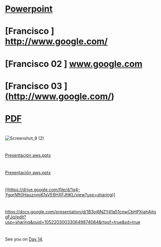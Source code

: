 

# [Powerpoint ]( https://misdiasdedevops.github.io/AWS-001/Days/AWS.html)


# [Francisco ] <a href="http://www.google.com/" target="_blank">http://www.google.com/</a>
#

# [Francisco 02 ] <a href="www.google.com" onclick="return ! window.open(this.href);">www.google.com</a>


# [Francisco 03 ] <a href="https://docs.google.com/presentation/d/e/2PACX-1vTy6CNULzBg0B4dJilB96jC_St2D4ZCbfedv6FS1HbRFzvUeUrkKmB3ap5IaHknnw/pub?start=true&loop=true&delayms=2000 " target="_blank">(http://www.google.com/</a>)
#

  
 # [PDF  ]( https://github.com/MisDiasdeDevOps/AWS-001/files/8758572/Desafio.I.-.Semana.II.-.Fase.I.-.Windows.-.Analisis.de.Procesos.en.Memoria.Virtual.con.VMMAP.y.en.RAM.Monitoreo.pdf)
#


  
  
  
![Screenshot_9 (2)](https://user-images.githubusercontent.com/96561825/169445530-f4249210-44cb-42b8-8218-adb7fc117b5a.png)
#
#
[Presentación   aws.pptx](https://github.com/MisDiasdeDevOps/AWS-001/files/8735692/Presentacion.aws.pptx)
#
#
[Presentación   aws.pptx](https://github.com/MisDiasdeDevOps/AWS-001/files/8735693/Presentacion.aws.pptx)
#
#
#
[(https://drive.google.com/file/d/1q4-YgqrNft0Hauznmi61sVE6HXFJttKL/view?usp=sharing)]


###
#
https://docs.google.com/presentation/d/1B3oj8NZY41a51cnwCbHPXiahAitggFJq/edit?usp=sharing&ouid=105220300330649874084&rtpof=true&sd=true
#
##
#
#
#
##
#

See you on [Day 14](day14.md).

